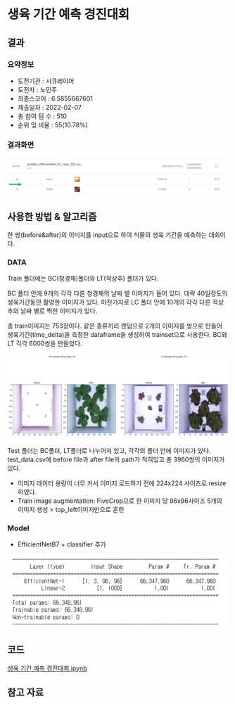 # 생육 기간 예측 경진대회

## 결과

### 요약정보

- 도전기관 : 시큐레이어
- 도전자 : 노민주
- 최종스코어 : 6.5855667601
- 제출일자 : 2022-02-07
- 총 참여 팀 수 : 510
- 순위 및 비율 : 55(10.78%)

### 결과화면

![leaderboard](./img/leaderboard_img.png)

## 사용한 방법 & 알고리즘

한 쌍(before&after)의 이미지를 input으로 하여 식물의 생육 기간을 예측하는 대회이다.

### DATA

Train 폴더에는 BC(청경채)폴더와 LT(적상추) 폴더가 있다.

BC 폴더 안에 9개의 각각 다른 청경채의 날짜 별 이미지가 들어 있다. 대략 40일정도의 생육기간동안 촬영한 이미지가 있다.
마찬가지로 LC 폴더 안에 10개의 각각 다른 적상추의 날짜 별로 찍힌 이미지가 있다. 

총 train이미지는 753장이다. 같은 종류끼리 랜덤으로 2개의 이미지를 쌍으로 만들어 생육기간(time_delta)을 측정한 dataframe을 생성하여 trainset으로 사용한다. BC와 LT 각각 6000쌍을 만들었다.

![train_example](./img/example.png)

Test 폴더는 BC폴더, LT폴더로 나누어져 있고, 각각의 폴더 안에 이미지가 있다. test_data.csv에 before file과 after file의 path가 적혀있고 총 3960쌍의 이미지가 있다.

- 이미지 데이터 용량이 너무 커서 이미지 로드하기 전에 224x224 사이즈로 resize하였다.
- Train image augmentation: FiveCrop으로 한 이미지 당 96x96사이즈 5개의 이미지 생성 > top_left이미지만으로 훈련

### Model
- EfficientNetB7 + classifier 추가

![model](./img/model.PNG)

## 코드
[생육 기간 예측 경진대회.ipynb](./생육_기간_예측_경진대회.ipynb)

## 참고 자료
